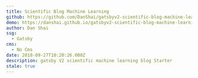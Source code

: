 ```yaml
---
title: Scientific Blog Machine Learning
github: https://github.com/DanShai/gatsbyv2-scientific-blog-machine-learning
demo: https://danshai.github.io/gatsbyv2-scientific-blog-machine-learning/
author: Dan Shai
ssg:
  - Gatsby
cms:
  - No Cms
date: 2018-09-27T10:20:26.000Z
description: gatsby V2 scientific machine learning blog Starter
stale: true
---
```

